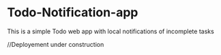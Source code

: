 # Todo-Notification-app
This is a simple Todo web app with local notifications of incomplete tasks

//Deployement under construction
